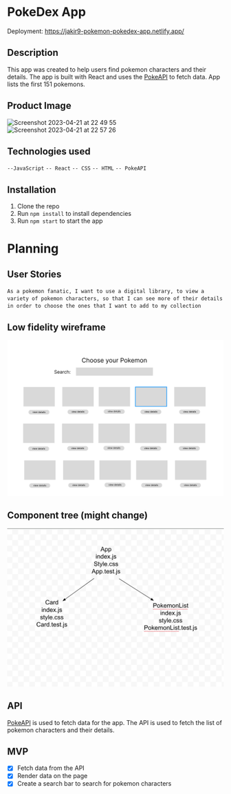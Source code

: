 # PokeDex App

Deployment: https://jakir9-pokemon-pokedex-app.netlify.app/

## Description

This app was created to help users find pokemon characters and their details. The app is built with React and uses the [PokeAPI](https://pokeapi.co/) to fetch data. App lists the first 151 pokemons.

## Product Image

<img width="1243" alt="Screenshot 2023-04-21 at 22 49 55" src="https://user-images.githubusercontent.com/30843706/233740641-597fd139-244b-45d4-bbec-a8c808a06d97.png">

<img width="214" alt="Screenshot 2023-04-21 at 22 57 26" src="https://user-images.githubusercontent.com/30843706/233740827-8223c22f-8a87-4521-a5f6-0f00be3ec582.png">

## Technologies used

`--JavaScript`
`-- React`
`-- CSS`
`-- HTML`
`-- PokeAPI`

## Installation

1. Clone the repo
2. Run `npm install` to install dependencies
3. Run `npm start` to start the app

# Planning

## User Stories

`As a pokemon fanatic, I want to use a digital library, to view a variety of pokemon characters, so that I can see more of their details in order to choose the ones that I want to add to my collection`

## Low fidelity wireframe

![wireframe](./react_pokemon_wireframe.png)

## Component tree (might change)

![component tree](./react_pokemon_component_tree.png)

## API

[PokeAPI](https://pokeapi.co/) is used to fetch data for the app. The API is used to fetch the list of pokemon characters and their details.

## MVP

- [x] Fetch data from the API
- [x] Render data on the page
- [x] Create a search bar to search for pokemon characters
